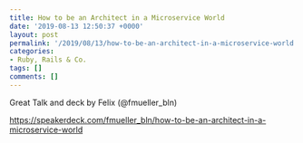 ```yaml
---
title: How to be an Architect in a Microservice World
date: '2019-08-13 12:50:37 +0000'
layout: post
permalink: '/2019/08/13/how-to-be-an-architect-in-a-microservice-world'
categories:
- Ruby, Rails & Co.
tags: []
comments: []
---
```

Great Talk and deck by Felix (@fmueller_bln)

<https://speakerdeck.com/fmueller_bln/how-to-be-an-architect-in-a-microservice-world>

